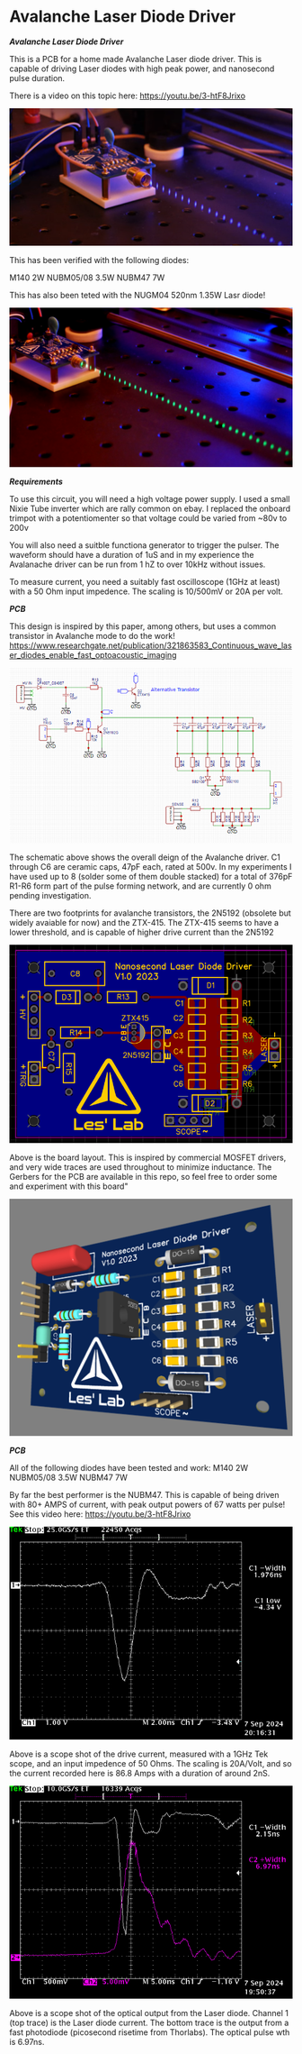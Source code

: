# Avalanche Laser Diode Driver


***Avalanche Laser Diode Driver***

This is a PCB for a home made Avalanche Laser diode driver.
This is capable of driving Laser diodes with high peak power, and nanosecond pulse duration.

There is a video on this topic here: https://youtu.be/3-htF8Jrixo

![Screenshot](media/laserpulses.png)

This has been verified with the following diodes:

M140  2W
NUBM05/08 3.5W
NUBM47 7W

This has also been teted with the NUGM04 520nm 1.35W Lasr diode!

![Screenshot](media/green.png)



***Requirements***

To use this circuit, you will need a high voltage power supply.
I used a small Nixie Tube inverter which are rally common on ebay. I replaced the onboard trimpot with a potentiomenter so that voltage could be varied from ~80v to 200v

You will also need a suitble functiona generator to trigger the pulser. The waveform should have a duration of 1uS and in my experience the Avalanache driver can be run from 1 hZ to over 10kHz without issues.

To measure current, you need a suitably fast oscilloscope (1GHz at least) with a 50 Ohm input impedence. The scaling is 10/500mV or 20A per volt.


***PCB***

This design is inspired by this paper, among others, but uses a common transistor in Avalanche mode to do the work!
https://www.researchgate.net/publication/321863583_Continuous_wave_laser_diodes_enable_fast_optoacoustic_imaging

![Screenshot](media/schem.png)

The schematic above shows the overall deign of the Avalanche driver.
C1 through C6 are ceramic caps, 47pF each, rated at 500v. In my experiments I have used up to 8 (solder some of them double stacked) for a total of 376pF
R1-R6 form part of the pulse forming network, and are currently 0 ohm pending investigation.

There are two footprints for avalanche transistors, the 2N5192 (obsolete but widely avaiable for now) and the ZTX-415.
The ZTX-415 seems to have a lower threshold, and is capable of higher drive current than the 2N5192

![Screenshot](media/pcb.png)

Above is the board layout. This is inspired by commercial MOSFET drivers, and very wide traces are used throughout to minimize inductance.
The Gerbers for the PCB are available in this repo, so feel free to order some and experiment with this board"

![Screenshot](media/3d.png)

***PCB***

All of the following diodes have been tested and work:
M140  2W
NUBM05/08 3.5W
NUBM47 7W

By far the best performer is the NUBM47. This is capable of being driven with 80+ AMPS of current, with peak output powers of 67 watts per pulse!
See this video here: https://youtu.be/3-htF8Jrixo

![Screenshot](media/TEK00001.png)

Above is a scope shot of the drive current, measured with a 1GHz Tek scope, and an input impedence of 50 Ohms.
The scaling is 20A/Volt, and so the current recorded here is 86.8 Amps with a duration of around 2nS.


![Screenshot](media/TEK00000.png)

Above is a scope shot of the optical output from the Laser diode. Channel 1 (top trace) is the Laser diode current.
The bottom trace is the output from a fast photodiode (picosecond risetime from Thorlabs). The optical pulse wth is 6.97ns.


